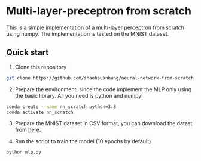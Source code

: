 # Multi-layer-preceptron from scratch
This is a simple implementation of a multi-layer perceptron from scratch using numpy. The implementation is tested on the MNIST dataset.

## Quick start
1. Clone this repository
```bash
git clone https://github.com/shaohsuanhung/neural-network-from-scratch.git
```
2. Prepare the environment, since the code implement the MLP only using the basic library. All you need is python and numpy!
```bash
conda create --name nn_scratch python=3.8
conda activate nn_scratch
```

3. Prepare the MNIST dataset in CSV format, you can download the datast from [here](https://www.kaggle.com/datasets/oddrationale/mnist-in-csv).

4. Run the script to train the model (10 epochs by default)
```bash
python mlp.py
```